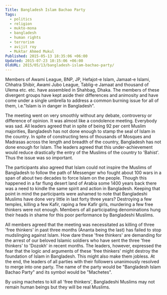 ```yaml
---
Title: Bangladesh Islam Bachao Party
Tags:
  - politics
  - religion
  - mukto-mona
  - bangladesh
  - human rights
  - terrorism
  - avijit roy
  - Muktar Ahmed Mukul
Published: 2015-05-13 18:35:06 +06:00
Updated: 2015-07-23 10:15:06 +06:00
OldURL: 2015/05/13/bangladesh-islam-bachao-party/
---
```


Members of Awami League, BNP, JP, Hefajot-e Islam, Jamaat-e Islami, Chhatra Shibir, Awami Jubo League, Tablig-e Jamaat and thousand of Ulema etc. etc. have assembled in Shahbag, Dhaka. The members of these divergent groups have kept aside their differences and animosity and have come under a single umbrella to address a common burning issue for all of them, i.e."Islam is in danger in Bangladesh".

The meeting went on very smoothly without any debate, controversy or difference of opinion. It was almost like a condolence meeting. Everybody was sad. All leaders agreed that in spite of being 92 per cent Muslim majorities, Bangladesh has not done enough to stamp the seal of Islam in the country. In spite of constructing tens of thousands of Mosques and Madrasas across the length and breadth of the country, Bangladesh has not done enough for Islam. The leaders agreed that this under-achievement would reduce drastically the entry of the Muslims of the country to 'Bahist'. Thus the issue was so important.

The participants also agreed that Islam could not inspire the Muslims of Bangladesh to follow the path of Messenger who fought about 100 wars in a span of about two decades to force Islam on the people. Though this happened in a far flung desert land of Arabia some 1400 years back there was a need to kindle the same spirit and action in Bangladesh. Keeping that point in mind the participants were ashamed to note that Bangladeshi Muslims have done very little in last forty three years? Destroying a few temples, killing a few Kafir, raping a few Kafir girls, murdering a few free thinkers were not enough. Members of all participating denominations hung their heads in shame for this poor performance by Bangladeshi Muslims.

All members agreed that the meeting was necessitated as killing of three 'free thinkers' in past three months (Ananta being the last) has failed to stop mudslinging against Islam. How dare these 'free thinkers' are demanding for the arrest of our beloved Islamic soldiers who have sent the three 'free thinkers' to 'Dozokh' in recent months. The leaders, however, expressed the fear that the logic and arguments of these 'free thinkers' might destroy the foundation of Islam in Bangladesh. This might also make them jobless. At the end, the leaders of all parties with their followers unanimously resolved to merge into one party. The name of the party would be "Bangladesh Islam Bachao Party" and its symbol would be "Machetes".

By using machetes to kill all 'free thinkers', Bangladeshi Muslims may not remain human beings but they will be real Muslims.

